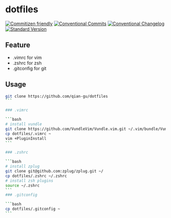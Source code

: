 # dotfiles

[![Commitizen friendly](https://img.shields.io/badge/commitizen-friendly-brightgreen.svg)](http://commitizen.github.io/cz-cli/)
[![Conventional Commits](https://img.shields.io/badge/Conventional%20Commits-1.0.0-%23FE5196?logo=conventionalcommits&logoColor=white)](https://conventionalcommits.org)
[![Conventional Changelog](https://img.shields.io/badge/changelog-conventional-brightgreen.svg)](http://conventional-changelog.github.io)
[![Standard Version](https://img.shields.io/badge/release-standard%20version-brightgreen.svg)](https://github.com/conventional-changelog/standard-version)

## Feature

- .vimrc for vim
- .zshrc for zsh
- .gitconfig for git

## Usage

````bash
git clone https://github.com/qian-gu/dotfiles
```

### .vimrc

```bash
# install vundle
git clone https://github.com/VundleVim/Vundle.vim.git ~/.vim/bundle/Vundle.vim
cp dotfiles/.vimrc ~
vim +PluginInstall
```

### .zshrc

```bash
# install zplug
git clone git@github.com:zplug/zplug.git ~/
cp dotfiles/.zshrc ~/.zshrc
# install zsh plugins
source ~/.zshrc
```
### .gitconfig

```bash
cp dotfiles/.gitconfig ~
```

